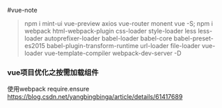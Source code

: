 #vue-note
 > npm i mint-ui vue-preview axios vue-router monent vue -S;
  npm i webpack html-webpack-plugin css-loader style-loader less less-loader 
  autoprefixer-loader babel-loader babel-core babel-preset-es2015
  babel-plugin-transform-runtime url-loader file-loader vue-loader vue-template-compiler
  webpack-dev-server -D
 
 ### vue项目优化之按需加载组件
  使用webpack require.ensure
  https://blog.csdn.net/yangbingbinga/article/details/61417689
